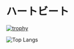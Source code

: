 # ハートビート

[![trophy](https://github-profile-trophy.vercel.app/?username=DotBlossom&theme=onedark&row=1&column=6)](https://github.com/ryo-ma/github-profile-trophy)


![Top Langs](https://github-readme-stats.vercel.app/api/top-langs/?username=Dotblossom&layout=compact)
